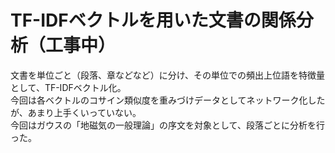 # TF-IDFベクトルを用いた文書の関係分析（工事中）
文書を単位ごと（段落、章などなど）に分け、その単位での頻出上位語を特徴量として、TF-IDFベクトル化。  
今回は各ベクトルのコサイン類似度を重みづけデータとしてネットワーク化したが、あまり上手くいっていない。  
今回はガウスの「地磁気の一般理論」の序文を対象として、段落ごとに分析を行った。
